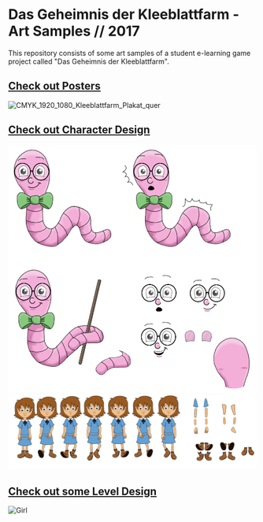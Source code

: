 # Das Geheimnis der Kleeblattfarm - Art Samples // 2017
This repository consists of some art samples of a student e-learning game project called "Das Geheimnis der Kleeblattfarm".

## [Check out Posters](https://github.com/baumgae/Kleeblatt-Farm-Art/tree/main/01_Posters)
![CMYK_1920_1080_Kleeblattfarm_Plakat_quer](https://user-images.githubusercontent.com/58331777/132182618-dea44f32-7aae-4c9c-8d5d-dabf4230a39e.png)


## [Check out Character Design](https://github.com/baumgae/Kleeblatt-Farm-Art/tree/main/02_Characters)
![Willy](https://github.com/baumgae/Kleeblatt-Farm-Art/blob/main/02_Characters/Willy_Turnaround_.png?raw=true)
![Girl](https://github.com/baumgae/Kleeblatt-Farm-Art/blob/main/02_Characters/Girl_Moving_Forward_001.png?raw=true)

## [Check out some Level Design](https://github.com/baumgae/Kleeblatt-Farm-Art/tree/main/03_Scenes)
![Girl](https://github.com/baumgae/Kleeblatt-Farm-Art/blob/main/03_Scenes/Second_Scene_.png?raw=true)


